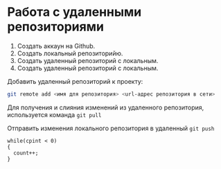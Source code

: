 # Работа с удаленными репозиториями 
1. Создать аккаун на Github.
2. Создать локальный репозиторийю.
3. Создать удаленный репозиторий с локальным.
4. Создать удаленный репозиторий с локальным.

Добавить удаленный репозиторий к проекту:
```Bash
git remote add <имя для репозитория> <url-адрес репозитория в сети>
```
Для получения и слияния изменений из удаленного репозитория, используется команда `git pull`

Отправить изменения локального репозитория в удаленный `git push`

```
while(cpint < 0)
{
  count++;
}
```
